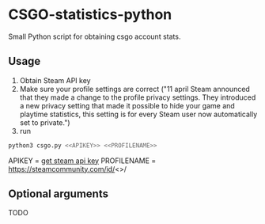 # CSGO-statistics-python
Small Python script for obtaining csgo account stats.

## Usage
1. Obtain Steam API key
2. Make sure your profile settings are correct ("11 april Steam announced that they made a change to the profile privacy settings. They introduced a new privacy setting that made it possible to hide your game and playtime statistics, this setting is for every Steam user now automatically set to private.")
3. run
```bash
python3 csgo.py <<APIKEY>> <<PROFILENAME>>
```
APIKEY = [get steam api key](https://steamcommunity.com/dev/apikey)
PROFILENAME = https://steamcommunity.com/id/<<this value>>/
## Optional arguments
TODO
